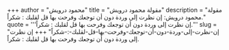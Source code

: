 +++
author = "محمود درويش"
title = "مقولة محمود درويش"
description = "مقولة محمود درويش: إن نظرت إلى وردة دون أن توجعك وفرحت بها قل لقلبك : شكراً."
quote = '''إن نظرت إلى وردة دون أن توجعك وفرحت بها قل لقلبك : شكراً.''' 
slug = "إن-نظرت-إلى-وردة-دون-أن-توجعك-وفرحت-بها-قل-لقلبك-:-شكراً"
+++
إن نظرت إلى وردة دون أن توجعك وفرحت بها قل لقلبك : شكراً.
